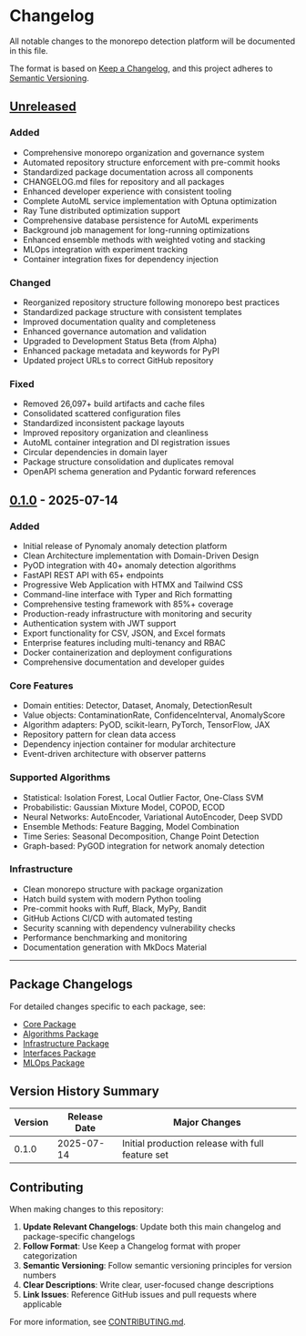 # Changelog

All notable changes to the monorepo detection platform will be documented in this file.

The format is based on [Keep a Changelog](https://keepachangelog.com/en/1.1.0/),
and this project adheres to [Semantic Versioning](https://semver.org/spec/v2.0.0.html).

## [Unreleased]

### Added
- Comprehensive monorepo organization and governance system
- Automated repository structure enforcement with pre-commit hooks
- Standardized package documentation across all components
- CHANGELOG.md files for repository and all packages
- Enhanced developer experience with consistent tooling
- Complete AutoML service implementation with Optuna optimization
- Ray Tune distributed optimization support
- Comprehensive database persistence for AutoML experiments
- Background job management for long-running optimizations
- Enhanced ensemble methods with weighted voting and stacking
- MLOps integration with experiment tracking
- Container integration fixes for dependency injection

### Changed
- Reorganized repository structure following monorepo best practices
- Standardized package structure with consistent templates
- Improved documentation quality and completeness
- Enhanced governance automation and validation
- Upgraded to Development Status Beta (from Alpha)
- Enhanced package metadata and keywords for PyPI
- Updated project URLs to correct GitHub repository

### Fixed
- Removed 26,097+ build artifacts and cache files
- Consolidated scattered configuration files
- Standardized inconsistent package layouts
- Improved repository organization and cleanliness
- AutoML container integration and DI registration issues
- Circular dependencies in domain layer
- Package structure consolidation and duplicates removal
- OpenAPI schema generation and Pydantic forward references

## [0.1.0] - 2025-07-14

### Added
- Initial release of Pynomaly anomaly detection platform
- Clean Architecture implementation with Domain-Driven Design
- PyOD integration with 40+ anomaly detection algorithms
- FastAPI REST API with 65+ endpoints
- Progressive Web Application with HTMX and Tailwind CSS
- Command-line interface with Typer and Rich formatting
- Comprehensive testing framework with 85%+ coverage
- Production-ready infrastructure with monitoring and security
- Authentication system with JWT support
- Export functionality for CSV, JSON, and Excel formats
- Enterprise features including multi-tenancy and RBAC
- Docker containerization and deployment configurations
- Comprehensive documentation and developer guides

### Core Features
- Domain entities: Detector, Dataset, Anomaly, DetectionResult
- Value objects: ContaminationRate, ConfidenceInterval, AnomalyScore
- Algorithm adapters: PyOD, scikit-learn, PyTorch, TensorFlow, JAX
- Repository pattern for clean data access
- Dependency injection container for modular architecture
- Event-driven architecture with observer patterns

### Supported Algorithms
- Statistical: Isolation Forest, Local Outlier Factor, One-Class SVM
- Probabilistic: Gaussian Mixture Model, COPOD, ECOD
- Neural Networks: AutoEncoder, Variational AutoEncoder, Deep SVDD
- Ensemble Methods: Feature Bagging, Model Combination
- Time Series: Seasonal Decomposition, Change Point Detection
- Graph-based: PyGOD integration for network anomaly detection

### Infrastructure
- Clean monorepo structure with package organization
- Hatch build system with modern Python tooling
- Pre-commit hooks with Ruff, Black, MyPy, Bandit
- GitHub Actions CI/CD with automated testing
- Security scanning with dependency vulnerability checks
- Performance benchmarking and monitoring
- Documentation generation with MkDocs Material

---

## Package Changelogs

For detailed changes specific to each package, see:

- [Core Package](src/packages/core/CHANGELOG.md)
- [Algorithms Package](src/packages/algorithms/CHANGELOG.md)
- [Infrastructure Package](src/packages/infrastructure/CHANGELOG.md)
- [Interfaces Package](src/packages/interfaces/CHANGELOG.md)
- [MLOps Package](src/packages/mlops/CHANGELOG.md)

## Version History Summary

| Version | Release Date | Major Changes |
|---------|--------------|---------------|
| 0.1.0   | 2025-07-14   | Initial production release with full feature set |

## Contributing

When making changes to this repository:

1. **Update Relevant Changelogs**: Update both this main changelog and package-specific changelogs
2. **Follow Format**: Use Keep a Changelog format with proper categorization
3. **Semantic Versioning**: Follow semantic versioning principles for version numbers
4. **Clear Descriptions**: Write clear, user-focused change descriptions
5. **Link Issues**: Reference GitHub issues and pull requests where applicable

For more information, see [CONTRIBUTING.md](CONTRIBUTING.md).

[Unreleased]: https://github.com/elgerytme/Pynomaly/compare/v0.1.0...HEAD
[0.1.0]: https://github.com/elgerytme/Pynomaly/releases/tag/v0.1.0